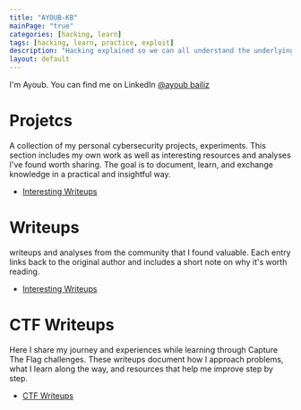 ```yaml
---
title: "AYOUB-KB"
mainPage: "true"
categories: [hacking, learn]
tags: [hacking, learn, practice, exploit]
description: "Hacking explained so we can all understand the underlying concepts."
layout: default
---
```


I'm Ayoub. You can find me on LinkedIn [@ayoub bailiz](https://www.linkedin.com/in/ayoub-kb/)

# Projetcs 
A collection of my personal cybersecurity projects, experiments. This section includes my own work as well as interesting resources and analyses I've found worth sharing. The goal is to document, learn, and exchange knowledge in a practical and insightful way.

- [Interesting Writeups](/writeups/)


# Writeups
writeups and analyses from the community that I found valuable. Each entry links back to the original author and includes a short note on why it's worth reading.

- [Interesting Writeups](/writeups)
  

# CTF Writeups
Here I share my journey and experiences while learning through Capture The Flag challenges. These writeups document how I approach problems, what I learn along the way, and resources that help me improve step by step.

- [CTF Writeups](ctfwriteups/ctf.md/)
